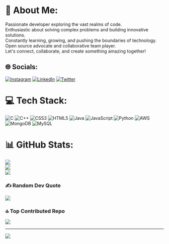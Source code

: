 # 💫 About Me:
Passionate developer exploring the vast realms of code. <br>Enthusiastic about solving complex problems and building innovative solutions. <br>Constantly learning, growing, and pushing the boundaries of technology. <br>Open source advocate and collaborative team player. <br>Let's connect, collaborate, and create something amazing together!


## 🌐 Socials:
[![Instagram](https://img.shields.io/badge/Instagram-%23E4405F.svg?logo=Instagram&logoColor=white)](https://instagram.com/https://www.instagram.com/revolver.raja_03/) [![LinkedIn](https://img.shields.io/badge/LinkedIn-%230077B5.svg?logo=linkedin&logoColor=white)](https://linkedin.com/in/https://www.linkedin.com/in/raja-subramanian-velayudham/) [![Twitter](https://img.shields.io/badge/Twitter-%231DA1F2.svg?logo=Twitter&logoColor=white)](https://twitter.com/https://twitter.com/revolverraja03) 

# 💻 Tech Stack:
![C](https://img.shields.io/badge/c-%2300599C.svg?style=for-the-badge&logo=c&logoColor=white) ![C++](https://img.shields.io/badge/c++-%2300599C.svg?style=for-the-badge&logo=c%2B%2B&logoColor=white) ![CSS3](https://img.shields.io/badge/css3-%231572B6.svg?style=for-the-badge&logo=css3&logoColor=white) ![HTML5](https://img.shields.io/badge/html5-%23E34F26.svg?style=for-the-badge&logo=html5&logoColor=white) ![Java](https://img.shields.io/badge/java-%23ED8B00.svg?style=for-the-badge&logo=java&logoColor=white) ![JavaScript](https://img.shields.io/badge/javascript-%23323330.svg?style=for-the-badge&logo=javascript&logoColor=%23F7DF1E) ![Python](https://img.shields.io/badge/python-3670A0?style=for-the-badge&logo=python&logoColor=ffdd54) ![AWS](https://img.shields.io/badge/AWS-%23FF9900.svg?style=for-the-badge&logo=amazon-aws&logoColor=white) ![MongoDB](https://img.shields.io/badge/MongoDB-%234ea94b.svg?style=for-the-badge&logo=mongodb&logoColor=white) ![MySQL](https://img.shields.io/badge/mysql-%2300f.svg?style=for-the-badge&logo=mysql&logoColor=white)
# 📊 GitHub Stats:
![](https://github-readme-stats.vercel.app/api?username=VRajaSubramanian&theme=radical&hide_border=true&include_all_commits=false&count_private=false)<br/>
![](https://github-readme-streak-stats.herokuapp.com/?user=VRajaSubramanian&theme=radical&hide_border=true)<br/>
![](https://github-readme-stats.vercel.app/api/top-langs/?username=VRajaSubramanian&theme=radical&hide_border=true&include_all_commits=false&count_private=false&layout=compact)

### ✍️ Random Dev Quote
![](https://quotes-github-readme.vercel.app/api?type=horizontal&theme=radical)

### 🔝 Top Contributed Repo
![](https://github-contributor-stats.vercel.app/api?username=VRajaSubramanian&limit=5&theme=dark&combine_all_yearly_contributions=true)

---
[![](https://visitcount.itsvg.in/api?id=VRajaSubramanian&icon=1&color=6)](https://visitcount.itsvg.in)


